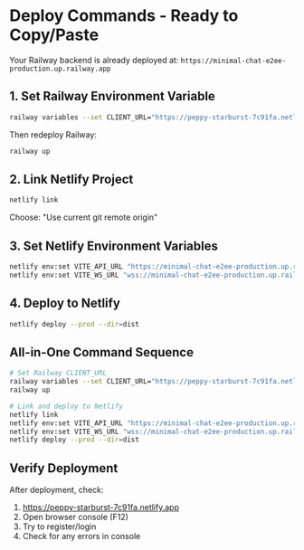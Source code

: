 # Deploy Commands - Ready to Copy/Paste

Your Railway backend is already deployed at: `https://minimal-chat-e2ee-production.up.railway.app`

## 1. Set Railway Environment Variable

```bash
railway variables --set CLIENT_URL="https://peppy-starburst-7c91fa.netlify.app"
```

Then redeploy Railway:
```bash
railway up
```

## 2. Link Netlify Project

```bash
netlify link
```
Choose: "Use current git remote origin"

## 3. Set Netlify Environment Variables

```bash
netlify env:set VITE_API_URL "https://minimal-chat-e2ee-production.up.railway.app"
netlify env:set VITE_WS_URL "wss://minimal-chat-e2ee-production.up.railway.app"
```

## 4. Deploy to Netlify

```bash
netlify deploy --prod --dir=dist
```

## All-in-One Command Sequence

```bash
# Set Railway CLIENT_URL
railway variables --set CLIENT_URL="https://peppy-starburst-7c91fa.netlify.app"
railway up

# Link and deploy to Netlify
netlify link
netlify env:set VITE_API_URL "https://minimal-chat-e2ee-production.up.railway.app"
netlify env:set VITE_WS_URL "wss://minimal-chat-e2ee-production.up.railway.app"
netlify deploy --prod --dir=dist
```

## Verify Deployment

After deployment, check:
1. https://peppy-starburst-7c91fa.netlify.app
2. Open browser console (F12)
3. Try to register/login
4. Check for any errors in console